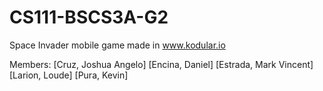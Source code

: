 # CS111-BSCS3A-G2
Space Invader mobile game made in www.kodular.io

Members:
[Cruz, Joshua Angelo]
[Encina, Daniel]
[Estrada, Mark Vincent]
[Larion, Loude]
[Pura, Kevin]
